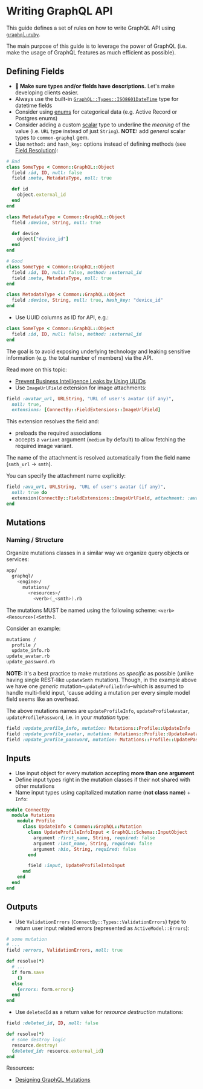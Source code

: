 # Writing GraphQL API

This guide defines a set of rules on how to write GraphQL API using [`graphql-ruby`](http://graphql-ruby.org).

The main purpose of this guide is to leverage the power of GraphQL (i.e. make the usage of
GraphQL features as much efficient as possible).

## Defining Fields

- **📄  Make sure types and/or fields have descriptions.** Let's make developing clients easier.
- Always use the built-in [`GraphQL::Types::ISO8601DateTime`](https://graphql-ruby.org/type_definitions/scalars) type for datetime fields
- Consider using [enums](https://graphql-ruby.org/type_definitions/enums.html) for categorical data (e.g. Active Record or Postgres enums)
- Consider adding a custom [scalar](https://graphql-ruby.org/type_definitions/scalars.html#custom-scalars) type to underline the _meaning_ of the value (i.e. `URL` type instead of just `String`). **NOTE:** add _general_ scalar types to `common-graphql` gem.
- Use `method:` and `hash_key:` options instead of defining methods (see [Field Resolution](https://graphql-ruby.org/fields/introduction#field-resolution)):

```ruby
# Bad
class SomeType < Common::GraphQL::Object
  field :id, ID, null: false
  field :meta, MetadataType, null: true

  def id
    object.external_id
  end
end

class MetadataType < Common::GraphQL::Object
  field :device, String, null: true

  def device
    object["device_id"]
  end
end

# Good
class SomeType < Common::GraphQL::Object
  field :id, ID, null: false, method: :external_id
  field :meta, MetadataType, null: true
end

class MetadataType < Common::GraphQL::Object
  field :device, String, null: true, hash_key: "device_id"
end
```

- Use UUID columns as ID for API, e.g.:

```ruby
class SomeType < Common::GraphQL::Object
  field :id, ID, null: false, method: :external_id
end
```

The goal is to avoid exposing underlying technology and leaking sensitive information (e.g.
the total number of members) via the API.

Read more on this topic:

- [Prevent Business Intelligence Leaks by Using UUIDs](https://medium.com/lightrail/prevent-business-intelligence-leaks-by-using-uuids-instead-of-database-ids-on-urls-and-in-apis-17f15669fd2e)
- Use `ImageUrlField` extension for image attachments:

```ruby
field :avatar_url, URLString, "URL of user's avatar (if any)",
  null: true,
  extensions: [ConnectBy::FieldExtensions::ImageUrlField]
```

This extension resolves the field and:

- preloads the required associations
- accepts a `variant` argument (`medium` by default) to allow fetching the required image variant.

The name of the attachment is resolved automatically from the field name
(`smth_url` -> `smth`).

You can specify the attachment name explicitly:

```ruby
field :ava_url, URLString, "URL of user's avatar (if any)",
  null: true do
  extension(ConnectBy::FieldExtensions::ImageUrlField, attachment: :avatar)
end
```

## Mutations

### Naming / Structure

Organize mutations classes in a similar way we organize query objects or services:

```sh
app/
  graphql/
    <engine>/
      mutations/
        <resources>/
          <verb>(_<smth>).rb
```

The mutations MUST be named using the following scheme: `<verb><Resource>[<Smth>]`.

Consider an example:

```sh
mutations /
  profile /
  update_info.rb
update_avatar.rb
update_password.rb
```

**NOTE:** it's a best practice to make mutations as _specific_ as possible (unlike having single REST-like `updateSmth` mutation). Though, in the example above we have one _generic_ mutation–`updateProfileInfo`–which is assumed to handle multi-field input, 'cause adding a mutation
per every simple model field seems like an overhead.

The above mutations names are `updateProfileInfo`, `updateProfileAvatar`, `updateProfilePassword`,
i.e. in your _mutation_ type:

```ruby
field :update_profile_info, mutation: Mutations::Profile::UpdateInfo
field :update_profile_avatar, mutation: Mutations::Profile::UpdateAvatar
field :update_profile_password, mutation: Mutations::Profile::UpdatePassword
```

## Inputs

- Use input object for every mutation accepting **more than one argument**
- Define input types right in the mutation classes if their not shared with other mutations
- Name input types using capitalized mutation name (**not class name**) + `Info`:

```ruby
module ConnectBy
  module Mutations
    module Profile
      class UpdateInfo < Common::GraphQL::Mutation
        class UpdateProfileInfoInput < GraphQL::Schema::InputObject
          argument :first_name, String, required: false
          argument :last_name, String, required: false
          argument :bio, String, required: false
        end

        field :input, UpdateProfileIntoInput
      end
    end
  end
end
```

## Outputs

- Use `ValidationErrors` (`ConnectBy::Types::ValidationErrors`) type to return user input related errors (represented as `ActiveModel::Errors`):

```ruby
# some mutation
# ...
field :errors, ValidationErrors, null: true

def resolve(*)
  # ...
  if form.save
    {}
  else
    {errors: form.errors}
  end
end
```

- Use `deletedId` as a return value for _resource destruction_ mutations:

```ruby
field :deleted_id, ID, null: false

def resolve(*)
  # some destroy logic
  resource.destroy!
  {deleted_id: resource.external_id}
end
```

Resources:

- [Designing GraphQL Mutations](https://blog.apollographql.com/designing-graphql-mutations-e09de826ed97)
